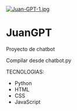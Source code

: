 [![Juan-GPT-1.jpg](https://i.postimg.cc/G2g89Xx6/Juan-GPT-1.jpg)](https://postimg.cc/Q95xykPq)

# JuanGPT
Proyecto de chatbot

Compilar desde chatbot.py

TECNOLOGIAS:
- Python
- HTML
- CSS
- JavaScript
